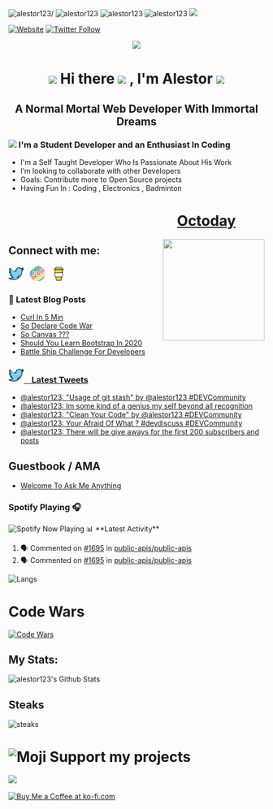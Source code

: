 <p align="left"> <img src=https://komarev.com/ghpvc/?username=alestor123 alt=alestor123/>  <img src="https://badges.pufler.dev/gists/alestor123"  alt=alestor123> 
<img src="https://badges.pufler.dev/repos/alestor123" alt="alestor123"> <img src="https://badges.pufler.dev/years/alestor123" alt="alestor123">
<img src="https://img.shields.io/github/last-commit/alestor123/alestor123.svg?style=flat-square">
</p>

[![Website](https://img.shields.io/website?label=alestor123.github.io&style=for-the-badge&url=https%3A%2F%2Falestor123.github.io)](https://alestor123.github.io)
[![Twitter Follow](https://img.shields.io/twitter/follow/alestor123?color=1DA1F2&logo=twitter&style=for-the-badge)](https://twitter.com/alestor123)


<p align="center">
    <img src="https://raw.githubusercontent.com/alestor123/alestor123/master/assets/icon.svg">
</p>

<h1 align="center"> <img src="https://media.giphy.com/media/WUlplcMpOCEmTGBtBW/giphy.gif" width="30"> Hi there <img src="https://media.giphy.com/media/hvRJCLFzcasrR4ia7z/giphy.gif" width="25px"> , I'm Alestor <img src="https://media.giphy.com/media/WUlplcMpOCEmTGBtBW/giphy.gif" width="30">  </h1>
<h2 align="center"> A Normal Mortal Web Developer With Immortal Dreams</h2>

### <img src="https://emojis.slackmojis.com/emojis/images/1584726375/8272/blob-cool.gif?1584726375" width="28" />  I'm a Student Developer and an Enthusiast In Coding 
- I'm a Self Taught Developer Who Is Passionate About His Work
- I’m looking to collaborate with other Developers
- Goals: Contribute more to Open Source projects
- Having Fun In :  Coding , Electronics  , Badminton


<p align="center">  
<a href="https://octoday.glitch.me/" alt="octoday">
<h1 align=right style="padding-right:1.5cm">Octoday</h1>
<img width="200"  align=right height="200" src="https://octoday.glitch.me/octodex">
</a>
</p>

## Connect with me:

<a href="https://twitter.com/alestor123"><img height="30" src="./assets/twitter.png"></a>&nbsp;&nbsp;
<a href="https://dev.to/alestor123"><img height="30" src="./assets/devto.png"></a>&nbsp;&nbsp;
 <a href="https://www.buymeacoffee.com/alestor123"><img height="30" src="./assets/coffee.jpg"></a>&nbsp;&nbsp;


### 📕 Latest Blog Posts
<!-- BLOG-POST-LIST:START -->
- [Curl In 5 Min](https://dev.to/alestor123/curl-in-5-min-ngm)
- [So Declare Code War](https://dev.to/alestor123/so-declare-code-war-2673)
- [So Canvas ???](https://dev.to/alestor123/so-canvas-bdo)
- [Should You Learn Bootstrap In 2020](https://dev.to/alestor123/should-you-learn-bootstrap-in-2020-5007)
- [Battle Ship Challenge For Developers](https://dev.to/alestor123/battle-ship-challenge-for-developers-5i9)
<!-- BLOG-POST-LIST:END -->


### <a href="https://twitter.com/alestor123"><img height="30" src="./assets/twitter.png"> &nbsp;&nbsp;  Latest Tweets </a>

<!-- TWEET:START -->
- [@alestor123: "Usage of git stash" by @alestor123 #DEVCommunity](https://rss.app/articles/cb4e791f6f6d729c074351566bd3a7c508111d6e1e33b7f2d6ed954bd7d528d4f61eb1492ac7df6bfaa26d7dd9160a9b60d06de9cb157b1d89)
- [@alestor123: Im some kind of a genius my self beyond all recognition](https://rss.app/articles/cb4e791f6f6d729c074351566bd3a7c508111d6e1e33b7f2d6ed954bd7d528d4f61eb1492ac7df6bfaa26f74d9160b9263d469e1c113791d8d)
- [@alestor123: "Clean Your Code" by @alestor123 #DEVCommunity](https://rss.app/articles/cb4e791f6f6d729c074351566bd3a7c508111d6e1e33b7f2d6ed954bd7d528d4f61eb1492ac7df6bfbab6e75da15079665d06be4c210791483)
- [@alestor123: Your Afraid Of What ?  #devdiscuss #DEVCommunity](https://rss.app/articles/cb4e791f6f6d729c074351566bd3a7c508111d6e1e33b7f2d6ed954bd7d528d4f61eb1492ac7df6bfbab6879d6160b9a67d060e5cb1a73158c)
- [@alestor123: There will be give aways for the first 200 subscribers and posts](https://rss.app/articles/cb4e791f6f6d729c074351566bd3a7c508111d6e1e33b7f2d6ed954bd7d528d4f61eb1492ac7df6bfbaa6f79d6100f9768dc6ce6c31772148d)
<!-- TWEET:END -->


## Guestbook / AMA

<!-- AMA:START -->
- [Welcome To Ask Me Anything](https://github.com/alestor123/AMA/issues/1)
<!-- AMA:END -->


### Spotify Playing 🎧
<img src="https://novatorem-1-git-master.alestor123.vercel.app/api/spotify-playing/" alt="Spotify Now Playing" width="350" />
📊 **Latest Activity**

<!--START_SECTION:activity-->
1. 🗣 Commented on [#1695](https://github.com/public-apis/public-apis/issues/1695) in [public-apis/public-apis](https://github.com/public-apis/public-apis)
2. 🗣 Commented on [#1695](https://github.com/public-apis/public-apis/issues/1695) in [public-apis/public-apis](https://github.com/public-apis/public-apis)
<!--END_SECTION:activity-->


![Langs](https://github-readme-stats.vercel.app/api/top-langs/?username=alestor123&layout=compact&theme=dark)

# Code Wars
<a href="https://www.codewars.com/users/alestor123/" >
    
![Code Wars](https://www.codewars.com/users/alestor123/badges/large)

</a>
 

## My Stats:

<img  alt="alestor123's Github Stats" src="https://github-readme-stats.vercel.app/api?username=alestor123&show_icons=true&theme=dark" />

## Steaks 
![steaks](https://github-readme-streak-stats.herokuapp.com/?user=alestor123)

# ![Moji](https://github.githubassets.com/images/icons/emoji/unicode/1f496.png) Support my projects

<a href="https://www.buymeacoffee.com/alestor123"><img src="https://img.buymeacoffee.com/button-api/?text=Buy me a coffee &emoji=💻&slug=alestor123&button_colour=FFDD00&font_colour=000000&font_family=Lato&outline_colour=000000&coffee_colour=ffffff"></a>

<a align="right" href='https://ko-fi.com/W7W724LT4' target='_blank'><img  style='border:0px;height:80px;width:250px;' src='https://www.ko-fi.com/img/githubbutton_sm.svg' border='0' alt='Buy Me a Coffee at ko-fi.com' /></a>
